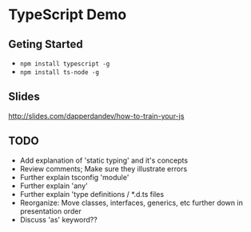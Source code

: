 # TypeScript Demo

## Geting Started
- `npm install typescript -g`
- `npm install ts-node -g`

## Slides
http://slides.com/dapperdandev/how-to-train-your-js

## TODO
- Add explanation of 'static typing' and it's concepts
- Review comments; Make sure they illustrate errors
- Further explain tsconfig 'module'
- Further explain 'any'
- Further explain 'type definitions / *.d.ts files
- Reorganize: Move classes, interfaces, generics, etc further down in presentation order
- Discuss 'as' keyword??
